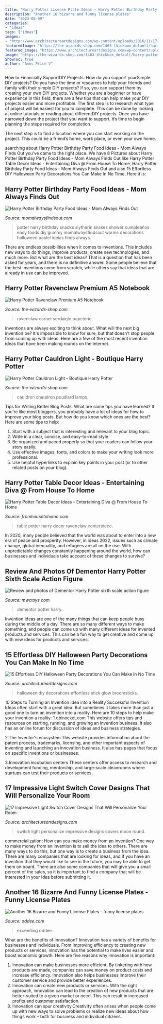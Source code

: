 ```yaml
---
title: "Harry Potter License Plate Ideas - Harry Potter Birthday Party Food Ideas"
description: "Another 16 bizarre and funny license plates"
date: "2023-05-09"
categories:
- "ideas"
tags: ["ideas"]
images:
- "http://www.architectureartdesigns.com/wp-content/uploads/2016/11/17-Impressive-Light-Switch-Covers-That-Will-Personalize-Your-Room-5-630x474.jpg"
featuredImage: "https://the-wizards-shop.com/1463-thickbox_default/harry-potter-cauldron-lamp.jpg"
featured_image: "https://www.architectureartdesigns.com/wp-content/uploads/2016/10/15-Effortless-DIY-Halloween-Party-Decorations-You-Can-Make-In-No-Time-4.jpg"
image: "https://the-wizards-shop.com/1463-thickbox_default/harry-potter-cauldron-lamp.jpg"
ShowToc: true
author: "Amos Price V"
---
```



How to Financially SupportDIY Projects: How do you support yourSimple DIY projects?
Do you have the time or resources to help your friends and family with their simple DIY projects? If so, you can support them by creating your own DIY projects. Whether you are a beginner or have experience in this field, there are a few tips that can help make your DIY projects easier and more profitable.
The first step is to research what type of project will be easiest for you to complete. This can be done by looking at online tutorials or reading about differentDIY projects. Once you have narrowed down the project that you want to support, it’s time to begin planning the steps required for completion.

The next step is to find a location where you can start working on the project. This could be a friend’s home, work place, or even your own home.

	

		
searching about Harry Potter Birthday Party Food Ideas - Mom Always Finds Out you've came to the right place. We have 8 Pictures about Harry Potter Birthday Party Food Ideas - Mom Always Finds Out like Harry Potter Table Decor Ideas - Entertaining Diva @ From House To Home, Harry Potter Birthday Party Food Ideas - Mom Always Finds Out and also 15 Effortless DIY Halloween Party Decorations You Can Make In No Time. Here it is:
		
    
## Harry Potter Birthday Party Food Ideas - Mom Always Finds Out

<img loading=lazy src="http://www.momalwaysfindsout.com/wp-content/uploads/2018/02/IMG-2821-e1518729554919.jpg" onerror="this.onerror=null;this.src='https://tse1.mm.bing.net/th?id=OIP.LxQXv8vSAuV9E1a-BIomowHaHa&amp;pid=15.1';" alt="Harry Potter Birthday Party Food Ideas - Mom Always Finds Out">

_Source: momalwaysfindsout.com_

>potter harry birthday snacks slytherin snakes shower cumpleaños easy foods diy gummy momalwaysfindsout worms decorations halloween pastel ideias finds always. 

	

There are endless possibilities when it comes to inventions. This includes new ways to do things, improve products, create new technologies, and much more. But what are the best ideas? That is a question that has been asked for years, and there is no definitive answer. Some people believe that the best inventions come from scratch, while others say that ideas that are already in use can be improved.

    
## Harry Potter Ravenclaw Premium A5 Notebook

<img loading=lazy src="https://the-wizards-shop.com/391-thickbox_default/harry-potter-ravenclaw-premium-a5-notebook.jpg" onerror="this.onerror=null;this.src='https://tse4.mm.bing.net/th?id=OIP.00onmsPtPa4qVZ0XGAbLpwHaId&amp;pid=15.1';" alt="Harry Potter Ravenclaw Premium A5 Notebook">

_Source: the-wizards-shop.com_

>ravenclaw carnet serdaigle papeterie. 

	

Inventions are always exciting to think about. What will the next big invention be? It's impossible to know for sure, but that doesn't stop people from coming up with ideas. Here are a few of the most recent invention ideas that have been making rounds on the internet.

    
## Harry Potter Cauldron Light - Boutique Harry Potter

<img loading=lazy src="https://the-wizards-shop.com/1463-thickbox_default/harry-potter-cauldron-lamp.jpg" onerror="this.onerror=null;this.src='https://tse1.mm.bing.net/th?id=OIP.escPWYeT15oXs3bqkw_EigHaId&amp;pid=15.1';" alt="Harry Potter Cauldron Light - Boutique Harry Potter">

_Source: the-wizards-shop.com_

>cauldron chaudron poudlard lamps. 

	

Tips for Writing Better Blog Posts: What are some tips you have learned?
If you're like most bloggers, you probably have a lot of ideas for how to improve your blog posts. But how do you know which ones are the best? Here are some tips to help:
1. Start with a subject that is interesting and relevant to your blog topic.
2. Write in a clear, concise, and easy-to-read style.
3. Be organized and paced properly so that your readers can follow your story easily.
4. Use effective images, fonts, and colors to make your writing look more professional.
5. Use helpful hyperlinks to explain key points in your post (or to other related posts on your blog).

    
## Harry Potter Table Decor Ideas - Entertaining Diva @ From House To Home

<img loading=lazy src="https://www.fromhousetohome.com/entertainingdiva/wp-content/uploads/sites/3/2019/02/harry-potter-table-decor-33-720x1080.jpg" onerror="this.onerror=null;this.src='https://tse2.mm.bing.net/th?id=OIP.-hd9J4r6Z_CvjNMyW0jujgHaLH&amp;pid=15.1';" alt="Harry Potter Table Decor Ideas - Entertaining Diva @ From House To Home">

_Source: fromhousetohome.com_

>table potter harry decor ravenclaw centerpiece. 

	

In 2020, many people believed that the world was about to enter into a new era of peace and prosperity. However, in ideas 2022, issues such as climate change, global inequality, and refugees are all on the rise. With unpredictable changes constantly happening around the world, how can businesses and individuals take account of these changes to survive?

    
## Review And Photos Of Dementor Harry Potter Sixth Scale Action Figure

<img loading=lazy src="http://www.mwctoys.com/images3/review_dementor_1s.jpg" onerror="this.onerror=null;this.src='https://tse4.mm.bing.net/th?id=OIP.-nhE59fz_n4OUK-LtcGM0gAAAA&amp;pid=15.1';" alt="Review and photos of Dementor Harry Potter sixth scale action figure">

_Source: mwctoys.com_

>dementor potter harry. 

	

Invention ideas are one of the many things that can keep people busy during the middle of a day. There are so many different ways to make something, and people can come up with many different ideas for invented products and services. This can be a fun way to get creative and come up with new ideas for products and services.

    
## 15 Effortless DIY Halloween Party Decorations You Can Make In No Time

<img loading=lazy src="https://www.architectureartdesigns.com/wp-content/uploads/2016/10/15-Effortless-DIY-Halloween-Party-Decorations-You-Can-Make-In-No-Time-4.jpg" onerror="this.onerror=null;this.src='https://tse1.mm.bing.net/th?id=OIP.G7Pdg_khhFcE2tf_QVWFnwHaN4&amp;pid=15.1';" alt="15 Effortless DIY Halloween Party Decorations You Can Make In No Time">

_Source: architectureartdesigns.com_

>halloween diy decorations effortless stick glow broomsticks. 

	

10 Steps to Turning an Invention Idea into a Reality
Successful Invention Ideas often start with a great idea. But sometimes it takes more than just a good one to turn an invention into a reality. Here are 10 steps to help make your invention a reality:
1.obinocket.com This website offers tips and resources on starting, running, and growing an invention business. It also has an online forum for discussion of ideas and business strategies.

2.The Inventor's ecosystem This website provides information about the patent process, trademarks, licensing, and other important aspects of inventing and launching an innovation business. It also has pages that focus on specific inventions or businesses.

3.Innovation incubation centers These centers offer access to research and development funding, mentorship, and large-scale cleanrooms where startups can test their products or services.

    
## 17 Impressive Light Switch Cover Designs That Will Personalize Your Room

<img loading=lazy src="http://www.architectureartdesigns.com/wp-content/uploads/2016/11/17-Impressive-Light-Switch-Covers-That-Will-Personalize-Your-Room-5-630x474.jpg" onerror="this.onerror=null;this.src='https://tse2.mm.bing.net/th?id=OIP.bgfmAQWiePfXaSNeBl8ChAHaFk&amp;pid=15.1';" alt="17 Impressive Light Switch Cover Designs That Will Personalize Your Room">

_Source: architectureartdesigns.com_

>switch light personalize impressive designs covers moon round. 

	

commercialization: How can you make money from an invention?
One way to make money from an invention is to sell the idea to others. There are many ways to do this, but one way is to create a business from the idea. There are many companies that are looking for ideas, and if you have an invention that they would like to see in the future, you may be able to get them on board. There are also some companies that will give you a small percent of the sales, so it is important to find a company that will be interested in your idea before submitting it.

    
## Another 16 Bizarre And Funny License Plates - Funny License Plates

<img loading=lazy src="https://www.oddee.com/wp-content/uploads/_media/imgs/articles2/a97054_g032_2-boobies.jpg" onerror="this.onerror=null;this.src='https://tse2.mm.bing.net/th?id=OIP.Tugr45m4SIgvI7AWi1DONQHaGT&amp;pid=15.1';" alt="Another 16 Bizarre and Funny License Plates - funny license plates">

_Source: oddee.com_

>exceeding oddee. 

	

What are the benefits of innovation?
Innovation has a variety of benefits for businesses and individuals. From improving efficiency to creating new products or services, innovation has the potential to make lives easier and boost economic growth. Here are five reasons why innovation is important: 
1. Innovation can make businesses more efficient. By tinkering with how products are made, companies can save money on product costs and increase efficiency. Innovation also helps businesses improve their customer service and provide better experiences. 
2. Innovation can create new products or services. With the right approach, innovation can lead to the creation of new products that are better-suited to a given market or need. This can result in increased profits and customer satisfaction. 
3. Innovation can spur creativity.Creativity often arises when people come up with new ways to solve problems or realize new ideas about how things work – both for business and individual citizens.

